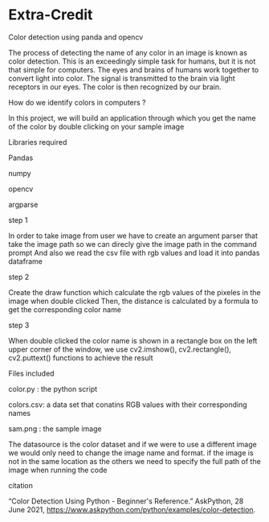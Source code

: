 # Extra-Credit
Color detection using panda and opencv

The process of detecting the name of any color in an image is known as color detection. This is an exceedingly simple task for humans, but it is not that simple for computers. The eyes and brains of humans work together to convert light into color. The signal is transmitted to the brain via light receptors in our eyes. The color is then recognized by our brain.

How do we identify colors in computers ?

In this project, we will build an application through which you get the name of the color by double clicking on your sample image

Libraries required

Pandas

numpy

opencv

argparse

step 1

In order to take image from user we have to create an argument parser that take the image path so we can direcly give the image path in the command prompt
And also we read the csv file with rgb values and load it into pandas dataframe

step 2

Create the draw function which calculate the rgb values of the pixeles in the image when double clicked
Then, the distance is calculated by a formula to get the corresponding color name

step 3

When double clicked the color name is shown in a rectangle box on the left upper corner of the window, we use cv2.imshow(), cv2.rectangle(), cv2.puttext() functions to achieve the result

Files included

color.py : the python script

colors.csv: a data set that conatins RGB values with their corresponding names 

sam.png : the sample image 

The datasource is the color dataset and if we were to use a different image we would only need to change the image name and format. if the image is not in the same location as the others we need to specify the full path of the image when running the code 

citation

“Color Detection Using Python - Beginner's Reference.” AskPython, 28 June 2021, https://www.askpython.com/python/examples/color-detection. 
